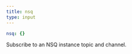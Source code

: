 ```yaml
---
title: nsq
type: input
---
```


```yaml
nsq: {}
```

Subscribe to an NSQ instance topic and channel.

